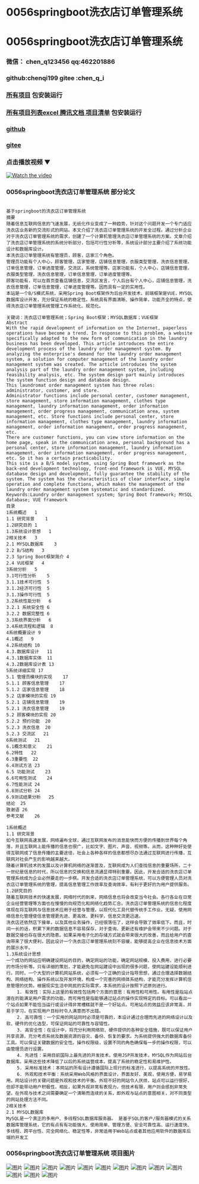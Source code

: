# 0056springboot洗衣店订单管理系统


# 0056springboot洗衣店订单管理系统

### 微信： chen_q123456  qq:462201886
### github:chenqi199 gitee :chen_q_i

### [所有项目](https://github.com/GraduationProject-springboot/allSpringbootProjects) 包安装运行

### [所有项目列表excel 腾讯文档 项目清单](https://docs.qq.com/sheet/DSHRFSVZ5aEVYT3N3?tab=BB08J2) 包安装运行

### [github](https://chenqi199.github.io)

### [gitee](https://gitee.com/chen_q_i)

### 点击播放视频 ▼
[![Watch the video](https://i.sstatic.net/Vp2cE.png)](https://player.bilibili.com/player.html?isOutside=true&aid=BV16ia6epENY&bvid=BV16ia6epENY&cid=500001610574705&p=57)



### 0056springboot洗衣店订单管理系统 部分论文
```

﻿基于springboot的洗衣店订单管理系统
摘要
随着信息互联网信息的飞速发展，无纸化作业变成了一种趋势，针对这个问题开发一个专门适应洗衣店业务新的交流形式的网站。本文介绍了洗衣店订单管理系统的开发全过程。通过分析企业对于洗衣店订单管理系统的需求，创建了一个计算机管理洗衣店订单管理系统的方案。文章介绍了洗衣店订单管理系统的系统分析部分，包括可行性分析等，系统设计部分主要介绍了系统功能设计和数据库设计。
本洗衣店订单管理系统有管理员，顾客，店家三个角色。
管理员功能有个人中心，顾客管理，店家管理，店铺信息管理，衣服类型管理，洗衣信息管理，订单信息管理，订单进度管理，交流区，系统管理等。店家功能有，个人中心，店铺信息管理，衣服类型管理，洗衣信息管理，订单信息管理，订单进度管理等。
顾客功能有，可以在首页查看店铺信息，交流区发言，个人后台有个人中心，店铺信息管理，洗衣信息管理，订单信息管理，订单进度管理等。因而具有一定的实用性。
本站是一个B/S模式系统，采用Spring Boot框架作为后台开发技术，前端框架是VUE，MYSQL数据库设计开发，充分保证系统的稳定性。系统具有界面清晰、操作简单，功能齐全的特点，使得洗衣店订单管理系统管理工作系统化、规范化。

关键词：洗衣店订单管理系统；Spring Boot框架；MYSQL数据库；VUE框架
Abstract
With the rapid development of information on the Internet, paperless operations have become a trend. In response to this problem, a website specifically adapted to the new form of communication in the laundry business has been developed. This article introduces the entire development process of the laundry order management system. By analyzing the enterprise's demand for the laundry order management system, a solution for computer management of the laundry order management system was created. The article introduces the system analysis part of the laundry order management system, including feasibility analysis, etc. The system design part mainly introduces the system function design and database design.
This laundromat order management system has three roles: administrator, customer, and store.
Administrator functions include personal center, customer management, store management, store information management, clothes type management, laundry information management, order information management, order progress management, communication area, system management, etc. Store functions include personal center, store information management, clothes type management, laundry information management, order information management, order progress management, etc.
There are customer functions, you can view store information on the home page, speak in the communication area, personal background has a personal center, store information management, laundry information management, order information management, order progress management, etc. So it has a certain practicability.
This site is a B/S model system, using Spring Boot framework as the back-end development technology, front-end framework is VUE, MYSQL database design and development, fully guarantee the stability of the system. The system has the characteristics of clear interface, simple operation and complete functions, which makes the management of the laundry order management system systematic and standardized.
Keywords:Laundry order management system; Spring Boot framework; MYSQL database; VUE framework
目录
1系统概述	1
1.1 研究背景	1
1.2研究目的	1
1.3系统设计思想	1
2相关技术	3
2.1 MYSQL数据库	3
2.2 B/S结构	3
2.3 Spring Boot框架简介	4
2.4 VUE框架	4
3系统分析	5
3.1可行性分析	5
3.1.1技术可行性	5
3.1.2经济可行性	5
3.1.3操作可行性	5
3.2系统性能分析	6
3.2.1 系统安全性	6
3.2.2 数据完整性	6
3.3系统界面分析	6
3.4系统流程和逻辑	8
4系统概要设计	9
4.1概述	9
4.2系统结构	10
4.3.数据库设计	11
4.3.1数据库实体	11
4.3.2数据库设计表	13
5系统详细实现	17
5.1 管理员模块的实现	17
5.1.1 顾客信息管理	17
5.1.2 店家信息管理	18
5.2 店家模块的实现	19
5.2.1 店铺信息管理	19
5.2.1 洗衣信息管理	19
5.2 顾客模块的实现	20
5.2.2 预约功能	20
5.2.3 洗衣信息	20
5.2.3 交流区	21
6系统测试	21
6.1概念和意义	21
6.2特性	22
6.3重要性	22
6.4测试方法	23
6.5 功能测试	23
6.6可用性测试	24
6.7性能测试	24
6.8测试分析	24
6.9测试结果分析	25
结论	25
致谢语	26
参考文献	26

1系统概述
1.1 研究背景
如今互联网高速发展，网络遍布全球，通过互联网发布的消息能快而方便的传播到世界每个角落，并且互联网上能传播的信息也很广，比如文字、图片、声音、视频等。从而，这种种好处使得互联网成了信息传播的主要途径，社会上各种各样的信息都想尽办法通过互联网进行传播，互联网对社会产生的影响越来越大。
随着计算机技术的发展以及计算机网络的逐渐普及，互联网成为人们查找信息的重要场所，二十一世纪是信息的时代，所以信息的交换和信息流通显得特别重要。因此，开发合适的洗衣店订单管理系统成为企业必然要走的一步棋。开发合适的洗衣店订单管理系统，可以方便管理人员对洗衣店订单管理系统的管理，提高信息管理工作效率及查询效率，有利于更好的为用户提供服务。
1.2研究目的
随着互联网技术的快速发展，网络时代的到来，网络信息也将会改变当今社会。各行各业在日常企业经营管理等方面也在慢慢的向规范化和网络化趋势汇合。洗衣店订单管理系统的信息化程度体现在将互联网与信息技术应用于经营与管理，以现代化工具代替传统手工作业。无疑，使用网络信息化管理使信息管理更先进、更高效、更科学，信息交流更迅速。
洗衣店还依然店下接单，以及其他业务操作，已经很落伍了，这样会导致了效率低下。而且，时间一长的话，积累下来的数据信息不容易保存，对于查询、更新还有维护会带来不少问题。对于数据交接也存在很大的隐患。如果采用电子化的存储方式就会带来很大的改善，而且给用户的查询带来了很大便利，因此设计一个洗衣店订单管理系统刻不容缓，能够提高企业在信息技术方面的展示水平。
1.3系统设计思想
一个成功的网站应明确建设网站的目的，确定网站的功能，确定网站规模、投入费用，进行必要的市场分析等。只有详细的策划，才能避免在网站建设中出现的很多问题，使网站建设能顺利进行。同时，一个大型的计算机网站系统，必须有一个正确的设计指导思想，通过合理选择数据结构、网络结构、操作系统以及开发环境，构成一个完善的网络体系结构，才能充分发挥计算机信息管理的优势。根据现实生活中网民的实际需求，本系统的设计按照下述原则进行。
    1. 有效性：实际上这里的有效性包括两个方面的意思：有用性和可用性。有用性是指站点潜在的能满足用户需求的功能，而可用性是指能够通过站点的操作实现特定的目标。可以看出一个站点如果不能恰当运行或设计得非常槽糕就不是一个好站点。可用站点的效益应该非常高，并易于学习，在实现用户目标时令人满意而不出错。
    2. 高可靠性：一个实用的网站同时必须是可靠的，本设计通过合理而先进的网络设计以及软、硬件的优化选型，可保证网站的可靠性与容错性。
    3. 高安全性：在设计中，将充分利用网络软、硬件提供的各种安全措施，既可以保证用户共享资源，充分考虑系统及数据资源的容灾、备份、恢复的要求。为系统提供强大的数据库备份工具。可以保证关键数据的安全性。操作权限级，设置不同的角色确保每一步的操作权限，可以由管理员进行设置。
    4. 先进性：采用目前国际上最先进的开发技术，使用JSP开发技术，MYSQL作为网站后台数据库。采用这些技术降低了以后的系统运营成本，提高了系统的稳定性和易维护性。
    5. 采用标准技术：本网站的所有设计遵循国际上现行的标准进行，以提高系统的开放性。
    6. 外观和技术平衡：系统采用Web风格的界面设计，界面友好、美观，使用方便，易学易用。网站设计的关键问题是外观和技术的平衡。外现不好的网站令人厌烦，站点可以运行很好，但却不能带动用户积极性，相反，如果外观非常有表现力，但技术有限，用户则会感到非常失望。在外观与技术之间需要确定一个清晰而连续的关系，即外观与站点的意图相关，对不同类型的网站处理方法不同。
2相关技术
2.1 MYSQL数据库
MySQL是一个真正的多用户、多线程SQL数据库服务器。 是基于SQL的客户/服务器模式的关系数据库管理系统，它的有点有有功能强大、使用简单、管理方便、安全可靠性高、运行速度快、多线程、跨平台性、完全网络化、稳定性等，非常适用于Web站点或者其他应用软件的数据库后端的开发工

```
### 0056springboot洗衣店订单管理系统 项目图片
![图片](/images/0056springbootimg_001.jpg)
![图片](/images/0056springbootimg_003.jpg)
![图片](/images/0056springbootimg_002.jpg)
![图片](/images/0056springbootimg_012.jpg)
![图片](/images/0056springbootimg_006.jpg)
![图片](/images/0056springbootimg_007.jpg)
![图片](/images/0056springbootimg_013.jpg)
![图片](/images/0056springbootimg_005.jpg)
![图片](/images/0056springbootimg_011.jpg)
![图片](/images/0056springbootimg_010.jpg)
![图片](/images/0056springbootimg_004.jpg)
![图片](/images/0056springbootimg_009.jpg)
![图片](/images/0056springbootimg_008.jpg)








